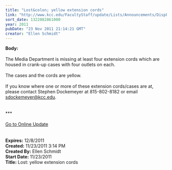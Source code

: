```yaml
---
title: "Lost&colon; yellow extension cords"
link: "http://www.kcc.edu/FacultyStaff/update/Lists/Announcements/DispForm.aspx?ID=527"
sort_date: 1322082861000
year: 2011
pubDate: "23 Nov 2011 21:14:21 GMT"
creator: "Ellen Schmidt"
---
```


<div><b>Body:</b> <div class="ExternalClass95EF3BB0D3CC4B75B8FE9F04EF465032"><div><br />The Media Department is missing at least four extension cords which are housed in crank-up cases with four outlets on each.</div>
<div><br />The cases and the cords are yellow.</div>
<div><br />If you know where one or more of these extension cords/cases are at, please contact Stephen Dockemeyer at 815-802-8182 or email <a href="mailto:sdockemeyer@kcc.edu">sdockemeyer@kcc.edu</a>.<br /> <br />
<div>
<div> </div>
<div>***</div>
<div> </div>
<div><a href="/FacultyStaff/update/Pages/dailyupdate.aspx">Go to Online Update</a></div><br /></div>
<div> </div></div></div></div>
<div><b>Expires:</b> 12/8/2011</div>
<div><b>Created:</b> 11/23/2011 3:14 PM</div>
<div><b>Created By:</b> Ellen Schmidt</div>
<div><b>Start Date:</b> 11/23/2011</div>
<div><b>Title:</b> Lost: yellow extension cords</div>
